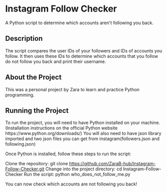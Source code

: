 <h1>Instagram Follow Checker</h1>
A Python script to determine which accounts aren't following you back.

<h2>Description</h2>
The script compares the user IDs of your followers and IDs of accounts you follow. It then uses these IDs to determine which accounts that you follow do not follow you back and print their username.

<h2>About the Project</h2>
This was a personal project by Zara to learn and practice Python programming.

<h2>Running the Project</h2>
To run the project, you will need to have Python installed on your machine.(Installation instructions on the official Python website https://www.python.org/downloads/)
You will also need to have json library imported and two json files you can get from instagram(followers.json and following.json)

Once Python is installed, follow these steps to run the script:

Clone the repository: git clone https://github.com/ZaraB-hub/Instagram-Follow-Checker.git
Change into the project directory: cd Instagram-Follow-Checker
Run the script: python who_does_not_follow_me.py

You can now check which accounts are not following you back!